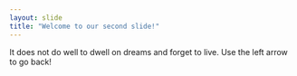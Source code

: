 ```yaml
---
layout: slide
title: "Welcome to our second slide!"
---
```

It does not do well to dwell on dreams and forget to live.
Use the left arrow to go back!
